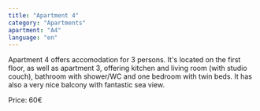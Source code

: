 ```yaml
---
title: "Apartment 4"
category: "Apartments"
apartment: "A4"
language: "en"
---
```


Apartment 4 offers accomodation for 3 persons. It's located on the first floor, as well as apartment 3, offering kitchen and living room (with studio couch), bathroom with shower/WC and one bedroom with twin beds. It has also a very nice balcony with fantastic sea view.

Price: 60€
